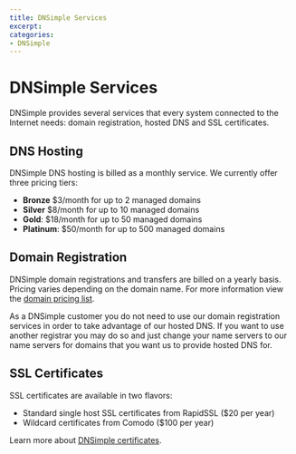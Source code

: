 ```yaml
---
title: DNSimple Services
excerpt: 
categories:
- DNSimple
---
```


# DNSimple Services

DNSimple provides several services that every system connected to the Internet needs: domain registration, hosted DNS and SSL certificates.

## DNS Hosting

DNSimple DNS hosting is billed as a monthly service. We currently offer three pricing tiers:

- **Bronze** $3/month for up to 2 managed domains 
- **Silver** $8/month for up to 10 managed domains
- **Gold**: $18/month for up to 50 managed domains
- **Platinum**: $50/month for up to 500 managed domains

## Domain Registration

DNSimple domain registrations and transfers are billed on a yearly basis. Pricing varies depending on the domain name. For more information view the [domain pricing list](https://dnsimple.com/tld-pricing).

As a DNSimple customer you do not need to use our domain registration services in order to take advantage of our hosted DNS. If you want to use another registrar you may do so and just change your name servers to our name servers for domains that you want us to provide hosted DNS for.

## SSL Certificates

SSL certificates are available in two flavors:

- Standard single host SSL certificates from RapidSSL ($20 per year)
- Wildcard certificates from Comodo ($100 per year)

Learn more about [DNSimple certificates](/articles/ssl-certificates).
